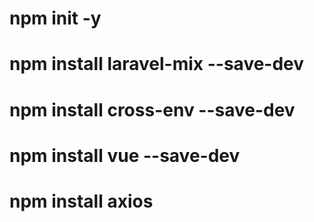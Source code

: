 # npm init -y
# npm install laravel-mix --save-dev
# npm install cross-env --save-dev
# npm install vue --save-dev
# npm install axios

